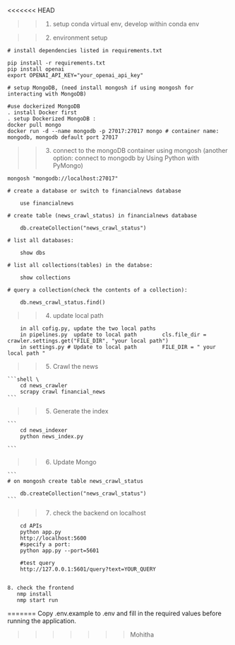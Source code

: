 <<<<<<< HEAD
> > 1.  setup conda virtual env, develop within conda env

> > 2.  environment setup

    # install dependencies listed in requirements.txt

    pip install -r requirements.txt
    pip install openai
    export OPENAI_API_KEY="your_openai_api_key"

    # setup MongoDB, (need install mongosh if using mongosh for interacting with MongoDB)

    #use dockerized MongoDB
    . install Docker first
    . setup Dockerized MongoDB :
    docker pull mongo
    docker run -d --name mongodb -p 27017:27017 mongo # container name: mongodb, mongodb default port 27017

> > 3.  connect to the mongoDB container using mongosh (another option: connect to mongodb by Using Python with PyMongo)

    mongosh "mongodb://localhost:27017"

    # create a database or switch to financialnews database

        use financialnews

    # create table (news_crawl_status) in financialnews database

        db.createCollection("news_crawl_status")

    # list all databases:

        show dbs

    # list all collections(tables) in the databse:

        show collections

    # query a collection(check the contents of a collection):

        db.news_crawl_status.find()

> > 4.  update local path

        in all cofig.py, update the two local paths
        in pipelines.py  update to local path        cls.file_dir = crawler.settings.get("FILE_DIR", "your local path")
        in settings.py # Update to local path        FILE_DIR = " your local path "

> > 5.  Crawl the news

    ```shell \
        cd news_crawler
        scrapy crawl financial_news
    ```

> > 5.  Generate the index

    ```
        cd news_indexer
        python news_index.py

    ```

> > 6.  Update Mongo

    ```
    # on mongosh create table news_crawl_status

        db.createCollection("news_crawl_status")
    ```

> > 7. check the backend on localhost

        cd APIs
        python app.py
        http://localhost:5600
        #specify a port:
        python app.py --port=5601

        #test query
        http://127.0.0.1:5601/query?text=YOUR_QUERY


    8. check the frontend
       nmp install
       nmp start run
=======
Copy .env.example to .env and fill in the required values before running the application.
>>>>>>> Mohitha
